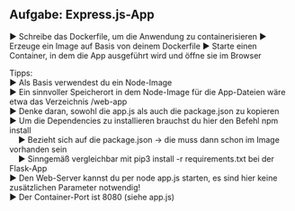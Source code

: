 ## Aufgabe: Express.js-App

► Schreibe das Dockerfile, um die Anwendung zu containerisieren
► Erzeuge ein Image auf Basis von deinem Dockerfile
► Starte einen Container, in dem die App ausgeführt wird und öffne sie im Browser

Tipps:  
► Als Basis verwendest du ein Node-Image  
► Ein sinnvoller Speicherort in dem Node-Image für die App-Dateien wäre etwa das Verzeichnis /web-app  
► Denke daran, sowohl die app.js als auch die package.json zu kopieren  
► Um die Dependencies zu installieren brauchst du hier den Befehl npm install  
&nbsp;&nbsp;&nbsp;&nbsp;► Bezieht sich auf die package.json -> die muss dann schon im Image vorhanden sein  
&nbsp;&nbsp;&nbsp;&nbsp;► Sinngemäß vergleichbar mit pip3 install -r requirements.txt bei der Flask-App  
► Den Web-Server kannst du per node app.js starten, es sind hier keine zusätzlichen Parameter notwendig!  
► Der Container-Port ist 8080 (siehe app.js)
